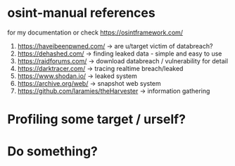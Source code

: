 # osint-manual references

for my documentation or check https://osintframework.com/

1. https://haveibeenpwned.com/ -> are u/target victim of databreach? 
2. https://dehashed.com/ -> finding leaked data - simple and easy to use
3. https://raidforums.com/ -> download databreach / vulnerability for detail
4. https://darktracer.com/ -> tracing realtime breach/leaked
5. https://www.shodan.io/ -> leaked system
6. https://archive.org/web/ -> snapshot web system
7. https://github.com/laramies/theHarvester -> information gathering

# Profiling some target / urself?

# Do something?
